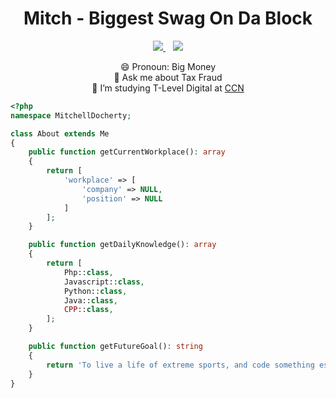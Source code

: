 <!--
**UKMysterrr/UKMysterrr** is a ✨ _special_ ✨ repository because its `README.md` (this file) appears on your GitHub profile.

Here are some ideas to get you started:

- 🔭 I’m currently working on ...
- 🌱 I’m currently learning ...
- 👯 I’m looking to collaborate on ...
- 🤔 I’m looking for help with ...
- 💬 Ask me about ...
- 📫 How to reach me: ...
- 😄 Pronouns: ...
- ⚡ Fun fact: ...
-->



<h1 align="center">Mitch - Biggest Swag On Da Block</h1>  
  
<p align='center'>
  
  <a href="https://www.linkedin.com/in/ukmysterrr/">
    <img src="https://img.shields.io/badge/linkedin-%230077B5.svg?&style=for-the-badge&logo=linkedin&logoColor=white" />
  </a>&nbsp;&nbsp;
  <a href="mailto:ukmysterrr@gmail.com">
    <img src="https://img.shields.io/badge/Gmail-D14836?style=for-the-badge&logo=gmail&logoColor=white" />
  </a>
  <!--<a href="placeholder">
    <img src="https://img.shields.io/badge/Twitter-1DA1F2?style=for-the-badge&logo=twitter&logoColor=white" />        
  </a>&nbsp;&nbsp;-->
 </p>
 <p align="center">
  😄 Pronoun: Big Money <br>
💬 Ask me about Tax Fraud  <br>
🌱 I’m studying T-Level Digital at <a href="https://ccn.ac.uk">CCN</a>  <br>
  </p>

```php
<?php
namespace MitchellDocherty;

class About extends Me
{
    public function getCurrentWorkplace(): array
    {
        return [
            'workplace' => [
                'company' => NULL,
                'position' => NULL         
            ]
        ];
    }

    public function getDailyKnowledge(): array
    {
        return [
            Php::class,
            Javascript::class,
            Python::class,
            Java::class,
            CPP::class,
        ];
    }

    public function getFutureGoal(): string
    {
        return 'To live a life of extreme sports, and code something essential.';
    }
}
```
